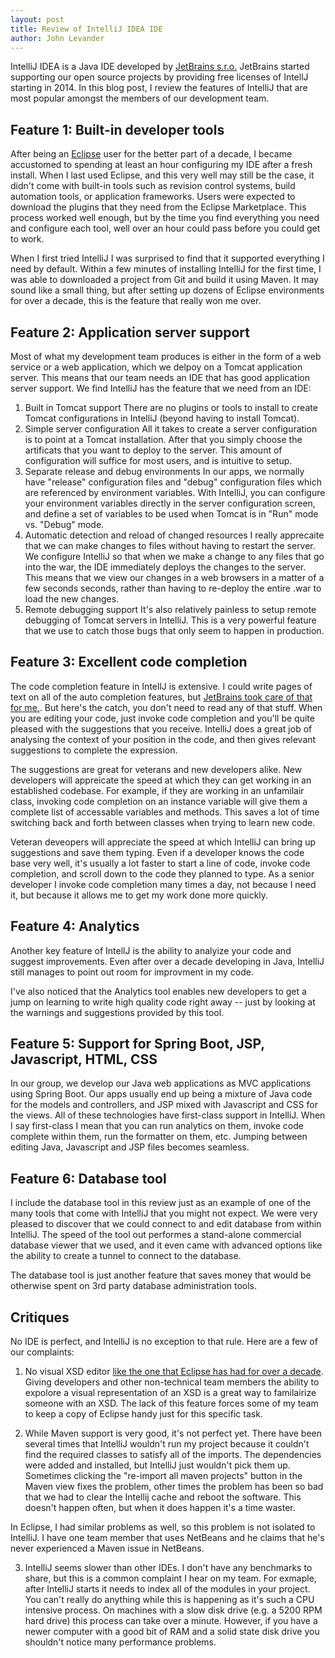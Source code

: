 ```yaml
---
layout: post
title: Review of IntelliJ IDEA IDE
author: John Levander
---
```


IntelliJ IDEA is a Java IDE developed by [JetBrains s.r.o.](www.jetbrains.com)  JetBrains started supporting our open source projects by providing free licenses of IntellJ starting in 2014.  In this blog post, I review the features of IntelliJ that are most popular amongst the members of our development team.

## Feature 1: Built-in developer tools
After being an [Eclipse](www.eclipse.org) user for the better part of a decade, I became accustomed to spending at least an hour configuring my IDE after a fresh install.  When I last used Eclipse, and this very well may still be the case, it didn't come with built-in tools such as revision control systems, build automation tools, or application frameworks.  Users were expected to download the plugins that they need from the Eclipse Marketplace. This process worked well enough, but by the time you find everything you need and configure each tool, well over an hour could pass before you could get to work.

When I first tried IntelliJ I was surprised to find that it supported everything I need by default.  Within a few minutes of installing IntelliJ for the first time, I was able to downloaded a project from Git and build it using Maven.  It may sound like a small thing, but after setting up dozens of Eclipse environments for over a decade, this is the feature that really won me over.

## Feature 2:  Application server support
Most of what my development team produces is either in the form of a web service or a web application, which we delpoy on a Tomcat application server.  This means that our team needs an IDE that has good application server support.  We find IntelliJ has the feature that we need from an IDE:

 1. Built in Tomcat support
There are no plugins or tools to install to create Tomcat configurations in IntelliJ (beyond having to install Tomcat).
 2. Simple server configuration
All it takes to create a server configuration is to point at a Tomcat installation. After that you simply choose the artificats that you want to deploy to the server.  This amount of configuration will suffice for most users, and is intuitive to setup.
 3. Separate release and debug environments
In our apps, we normally have "release" configuration files and "debug" configuration files which are referenced by environment variables.  With IntelliJ, you can configure your environment variables directly in the server configuration screen, and define a set of variables to be used when Tomcat is in "Run" mode vs. "Debug" mode.  
 4. Automatic detection and reload of changed resources
I really apprecaite that we can make changes to files without having to restart the server.  We configure IntelliJ so that when we make a change to any files that go into the war, the IDE immediately deploys the changes to the server.  This means that we view our changes in a web browsers in a matter of a few seconds seconds, rather than having to re-deploy the entire .war to load the new changes.
 5. Remote debugging support
It's also relatively painless to setup remote debugging of Tomcat servers in IntelliJ.  This is a very powerful feature that we use to catch those bugs that only seem to happen in production.

## Feature 3: Excellent code completion
The code completion feature in IntellJ is extensive. I could write pages of text on all of the auto completion features, but [JetBrains took care of that for me.](https://www.jetbrains.com/help/idea/2016.3/auto-completing-code.html).  But here's the catch, you don't need to read any of that stuff.  When you are editing your code, just invoke code completion and you'll be quite pleased with the suggestions that you receive.  IntelliJ does a great job of analysing the context of your position in the code, and then gives relevant suggestions to complete the expression.

The suggestions are great for veterans and new developers alike.  New developers will appreicate the speed at which they can get working in an established codebase.  For example, if they are working in an unfamilair class, invoking code completion on an instance variable will give them a complete list of accessable variables and methods.  This saves a lot of time switching back and forth between classes when trying to learn new code.

Veteran deveopers will appreciate the speed at which IntelliJ can bring up suggestions and save them typing.  Even if a developer knows the code base very well, it's usually a lot faster to start a line of code, invoke code completion, and scroll down to the code they planned to type.  As a senior developer I invoke code completion many times a day, not because I need it, but because it allows me to get
my work done more quickly.

## Feature 4: Analytics
Another key feature of IntellJ is the ability to analyize your code and suggest improvements.  Even after over a decade developing in Java, IntelliJ still manages to point out room for improvment in my code.

I've also noticed that the Analytics tool enables new developers to get a jump on learning to write high quality code right away --  just by looking at the warnings and suggestions provided by this tool.


## Feature 5: Support for Spring Boot, JSP, Javascript, HTML, CSS
In our group, we develop our Java web applications as MVC applications using Spring Boot.  Our apps usually end up being a mixture of Java code for the models and controllers, and JSP mixed with Javascript and CSS for the views.  All of these technologies have first-class support in IntelliJ.  When I say first-class I mean that you can run analytics on them, invoke code complete within them, run the formatter on them, etc.  Jumping between editing Java, Javascript and JSP files becomes seamless.


## Feature 6: Database tool
I include the database tool in this review just as an example of one of the many tools that come with IntelliJ that you might not expect.  We were very pleased to discover that we could connect to and edit database from within IntelliJ.  The speed of the tool out performes a stand-alone commercial database viewer that we used, and it even came with advanced options like the ability to create a tunnel to connect to the database.  

The database tool is just another feature that saves money that would be otherwise spent on 3rd party database administration tools. 

## Critiques
No IDE is perfect, and IntelliJ is no exception to that rule.  Here are a few of our complaints:

1.  No visual XSD editor [like the one that Eclipse has had for over a decade](https://wiki.eclipse.org/Introduction_to_the_XSD_Editor).  Giving developers and other non-technical team members the ability to expolore a visual representation of an XSD is a great way to familairize someone with an XSD.  The lack of this feature forces some of my team to keep a copy of Eclipse handy just for this specific task.

2.  While Maven support is very good, it's not perfect yet.  There have been several times that IntelliJ wouldn't run my project because it couldn't find the required classes to satisfy all of the imports.  The dependencies were added and installed, but IntelliJ just wouldn't pick them up.  Sometimes clicking the "re-import all maven projects" button in the Maven view fixes the problem, other times the problem has been so bad that we had to clear the Intellij cache and reboot the software.  This doesn't happen often, but when it does happen it's a time waster.

 In Eclipse, I had similar problems as well, so this problem is not isolated to IntelliJ.  I have one team member that uses NetBeans and he claims that he's never experienced a Maven issue in NetBeans.  
 
3. IntelliJ seems slower than other IDEs.  I don't have any benchmarks to share, but this is a common complaint I hear on my team.  For exmaple, after IntelliJ starts it needs to index all of the modules in your project.  You can't really do anything while this is happening as it's such a CPU intensive process.  On machines with a slow disk drive (e.g. a 5200 RPM hard drive) this process can take over a minute.  However, if you have a newer computer with a good bit of RAM and a solid state disk drive you shouldn't notice many performance problems.
